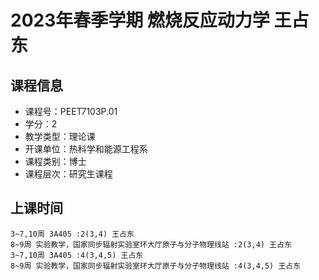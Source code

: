 # 2023年春季学期 燃烧反应动力学 王占东






## 课程信息

- 课程号：PEET7103P.01
- 学分：2
- 教学类型：理论课
- 开课单位：热科学和能源工程系
- 课程类别：博士
- 课程层次：研究生课程

## 上课时间

```
3~7,10周 3A405 :2(3,4) 王占东
8~9周 实验教学，国家同步辐射实验室环大厅原子与分子物理线站 :2(3,4) 王占东
3~7,10周 3A405 :4(3,4,5) 王占东
8~9周 实验教学，国家同步辐射实验室环大厅原子与分子物理线站 :4(3,4,5) 王占东
```

